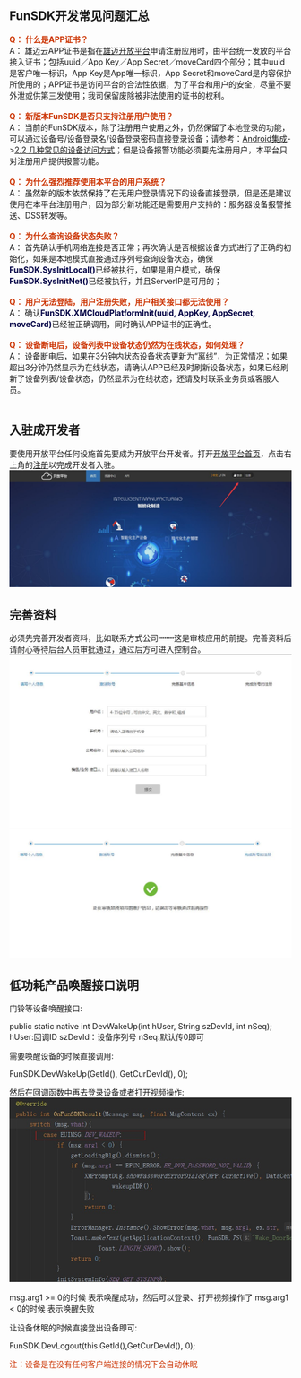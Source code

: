 ## FunSDK开发常见问题汇总

<label style="color:#c30"><b> Q： 什么是APP证书？</b></label><br>
A： 雄迈云APP证书是指在<a href="http://open.xmeye.net/zh/">雄迈开放平台</a>申请注册应用时，由平台统一发放的平台接入证书；包括uuid／App Key／App Secret／moveCard四个部分；其中uuid是客户唯一标识，App Key是App唯一标识，App Secret和moveCard是内容保护所使用的；APP证书是访问平台的合法性依据，为了平台和用户的安全，尽量不要外泄或供第三发使用；我司保留废除被非法使用的证书的权利。
<br><br>
<label style="color:#c30"><b> Q： 新版本FunSDK是否只支持注册用户使用？</b></label><br>
A： 当前的FunSDK版本，除了注册用户使用之外，仍然保留了本地登录的功能，可以通过设备号/设备登录名/设备登录密码直接登录设备；请参考：<a href="https://open.xmeye.net/resource.do?cid=f4474a6f37f94714b23c8207b8fb3bd8&rid=1936700ca20347d78f2b688bdd127aff">Android集成</a>-><a href="https://open.xmeye.net/resource.do?cid=f4474a6f37f94714b23c8207b8fb3bd8&rid=1936700ca20347d78f2b688bdd127aff#2.2">2.2 几种常见的设备访问方式</a>；但是设备报警功能必须要先注册用户，本平台只对注册用户提供报警功能。
<br><br>
<label style="color:#c30"><b> Q：  为什么强烈推荐使用本平台的用户系统？</b></label><br>
A： 虽然新的版本依然保持了在无用户登录情况下的设备直接登录，但是还是建议使用在本平台注册用户，因为部分新功能还是需要用户支持的：服务器设备报警推送、DSS转发等。
<br><br>
<label style="color:#c30"><b> Q： 为什么查询设备状态失败？</b></label><br>
A： 首先确认手机网络连接是否正常；再次确认是否根据设备方式进行了正确的初始化，如果是本地模式直接通过序列号查询设备状态，确保<label style="color:#000044;"><b>FunSDK.SysInitLocal()</b></label>已经被执行，如果是用户模式，确保<label style="color:#000044;"><b>FunSDK.SysInitNet()</b></label>已经被执行，并且ServerIP是可用的；
<br><br>
<label style="color:#c30"><b> Q： 用户无法登陆，用户注册失败，用户相关接口都无法使用？</b></label><br>
A： 确认<label style="color:#000044;"><b>FunSDK.XMCloudPlatformInit(uuid, AppKey, AppSecret, moveCard)</b></label>已经被正确调用，同时确认APP证书的正确性。
<br><br>
<label style="color:#c30"><b>Q： 设备断电后，设备列表中设备状态仍然为在线状态，如何处理？</b></label><br>
A： 设备断电后，如果在3分钟内状态设备状态更新为“离线”，为正常情况；如果超出3分钟仍然显示为在线状态，请确认APP已经及时刷新设备状态，如果已经刷新了设备列表/设备状态，仍然显示为在线状态，还请及时联系业务员或客服人员。
<br><br>



## 入驻成开发者

要使用开放平台任何设施首先要成为开放平台开发者。打开<a href="http://open.xmeye.net/zh/">开放平台首页</a>，点击右上角的<a href="https://open.xmeye.net/register.do">注册</a>以完成开发者入驻。
![](../image/1login.jpg)

## 完善资料

必须先完善开发者资料，比如联系方式公司┉┉这是审核应用的前提。完善资料后请耐心等待后台人员审批通过，通过后方可进入控制台。
![](../image/2editUserInfo.jpg)
![](../image/3lodingCheck.jpg)


## 低功耗产品唤醒接口说明


门铃等设备唤醒接口:<br>

public static native int DevWakeUp(int hUser, String szDevId, int nSeq);
    hUser:回调ID
    szDevId：设备序列号
    nSeq:默认传0即可

需要唤醒设备的时候直接调用:<br>

FunSDK.DevWakeUp(GetId(), GetCurDevId(), 0);


然后在回调函数中再去登录设备或者打开视频操作:<br>
![](../image/Wake-up-interface.jpg)


msg.arg1 >= 0的时候 表示唤醒成功，然后可以登录、打开视频操作了
msg.arg1 < 0的时候 表示唤醒失败


让设备休眠的时候直接登出设备即可:<br>

FunSDK.DevLogout(this.GetId(),GetCurDevId(), 0);


<label style="color:#c30">注：设备是在没有任何客户端连接的情况下会自动休眠</label>
